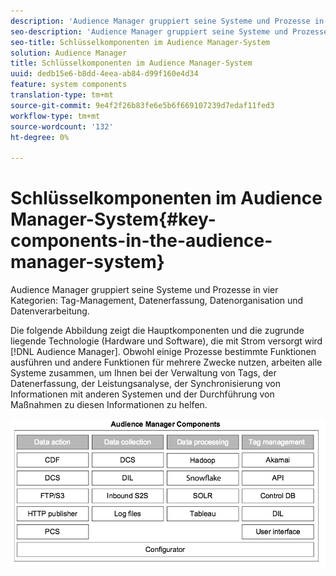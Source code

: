 ```yaml
---
description: 'Audience Manager gruppiert seine Systeme und Prozesse in vier Kategorien: Tag-Management, Datenerfassung, Organisation und Datenverarbeitung.'
seo-description: 'Audience Manager gruppiert seine Systeme und Prozesse in vier Kategorien: Tag-Management, Datenerfassung, Organisation und Datenverarbeitung.'
seo-title: Schlüsselkomponenten im Audience Manager-System
solution: Audience Manager
title: Schlüsselkomponenten im Audience Manager-System
uuid: dedb15e6-b8dd-4eea-ab84-d99f160e4d34
feature: system components
translation-type: tm+mt
source-git-commit: 9e4f2f26b83fe6e5b6f669107239d7edaf11fed3
workflow-type: tm+mt
source-wordcount: '132'
ht-degree: 0%

---
```



# Schlüsselkomponenten im Audience Manager-System{#key-components-in-the-audience-manager-system}

Audience Manager gruppiert seine Systeme und Prozesse in vier Kategorien: Tag-Management, Datenerfassung, Datenorganisation und Datenverarbeitung.

<!-- 

c_compstack.xml

 -->

Die folgende Abbildung zeigt die Hauptkomponenten und die zugrunde liegende Technologie (Hardware und Software), die mit Strom versorgt wird [!DNL Audience Manager]. Obwohl einige Prozesse bestimmte Funktionen ausführen und andere Funktionen für mehrere Zwecke nutzen, arbeiten alle Systeme zusammen, um Ihnen bei der Verwaltung von Tags, der Datenerfassung, der Leistungsanalyse, der Synchronisierung von Informationen mit anderen Systemen und der Durchführung von Maßnahmen zu diesen Informationen zu helfen.

![](assets/components.png)

